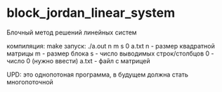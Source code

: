 # block_jordan_linear_system
Блочный метод решений линейных систем 

компиляция: make
запуск: ./a.out n m s 0 a.txt 
n - размер квадратной матрицы
m - размер блока
s - число выводимых строк/столбцов
0 - число 0 (нужно ввести)
a.txt - файл с матрицей

UPD: это однопотоная программа, в будущем должна стать многопоточной

